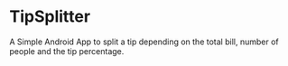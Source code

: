 # TipSplitter
A Simple Android App to split a tip depending on the total bill, number of people and the tip percentage.
